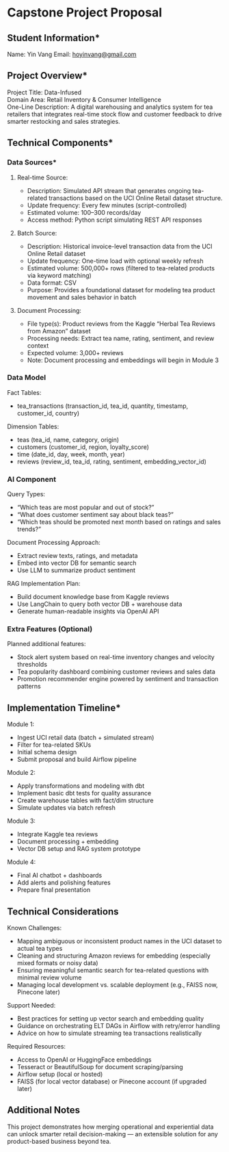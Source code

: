 # Capstone Project Proposal

## Student Information*
Name: Yin Vang
Email: hoyinvang@gmail.com

## Project Overview*
Project Title: Data-Infused  
Domain Area: Retail Inventory & Consumer Intelligence  
One-Line Description: A digital warehousing and analytics system for tea retailers that integrates real-time stock flow and customer feedback to drive smarter restocking and sales strategies.

## Technical Components*

### Data Sources*

1. Real-time Source:  
   - Description: Simulated API stream that generates ongoing tea-related transactions based on the UCI Online Retail dataset structure.  
   - Update frequency: Every few minutes (script-controlled)  
   - Estimated volume: 100–300 records/day  
   - Access method: Python script simulating REST API responses

2. Batch Source:  
   - Description: Historical invoice-level transaction data from the UCI Online Retail dataset  
   - Update frequency: One-time load with optional weekly refresh  
   - Estimated volume: 500,000+ rows (filtered to tea-related products via keyword matching)  
   - Data format: CSV  
   - Purpose: Provides a foundational dataset for modeling tea product movement and sales behavior in batch

3. Document Processing:  
   - File type(s): Product reviews from the Kaggle “Herbal Tea Reviews from Amazon” dataset  
   - Processing needs: Extract tea name, rating, sentiment, and review context  
   - Expected volume: 3,000+ reviews  
   - Note: Document processing and embeddings will begin in Module 3

### Data Model
Fact Tables:
- tea_transactions (transaction_id, tea_id, quantity, timestamp, customer_id, country)

Dimension Tables:
- teas (tea_id, name, category, origin)
- customers (customer_id, region, loyalty_score)
- time (date_id, day, week, month, year)
- reviews (review_id, tea_id, rating, sentiment, embedding_vector_id)

### AI Component
Query Types:
- “Which teas are most popular and out of stock?”
- “What does customer sentiment say about black teas?”
- “Which teas should be promoted next month based on ratings and sales trends?”

Document Processing Approach:
- Extract review texts, ratings, and metadata
- Embed into vector DB for semantic search
- Use LLM to summarize product sentiment

RAG Implementation Plan:
- Build document knowledge base from Kaggle reviews
- Use LangChain to query both vector DB + warehouse data
- Generate human-readable insights via OpenAI API

### Extra Features (Optional)
Planned additional features:
- Stock alert system based on real-time inventory changes and velocity thresholds
- Tea popularity dashboard combining customer reviews and sales data
- Promotion recommender engine powered by sentiment and transaction patterns

## Implementation Timeline*
Module 1:
- Ingest UCI retail data (batch + simulated stream)  
- Filter for tea-related SKUs  
- Initial schema design  
- Submit proposal and build Airflow pipeline  

Module 2:
- Apply transformations and modeling with dbt  
- Implement basic dbt tests for quality assurance  
- Create warehouse tables with fact/dim structure  
- Simulate updates via batch refresh  

Module 3:
- Integrate Kaggle tea reviews  
- Document processing + embedding  
- Vector DB setup and RAG system prototype  

Module 4:
- Final AI chatbot + dashboards  
- Add alerts and polishing features  
- Prepare final presentation  

## Technical Considerations

Known Challenges:
- Mapping ambiguous or inconsistent product names in the UCI dataset to actual tea types
- Cleaning and structuring Amazon reviews for embedding (especially mixed formats or noisy data)
- Ensuring meaningful semantic search for tea-related questions with minimal review volume
- Managing local development vs. scalable deployment (e.g., FAISS now, Pinecone later)

Support Needed:
- Best practices for setting up vector search and embedding quality
- Guidance on orchestrating ELT DAGs in Airflow with retry/error handling
- Advice on how to simulate streaming tea transactions realistically

Required Resources:
- Access to OpenAI or HuggingFace embeddings
- Tesseract or BeautifulSoup for document scraping/parsing
- Airflow setup (local or hosted)
- FAISS (for local vector database) or Pinecone account (if upgraded later)

## Additional Notes
This project demonstrates how merging operational and experiential data can unlock smarter retail decision-making — an extensible solution for any product-based business beyond tea.

